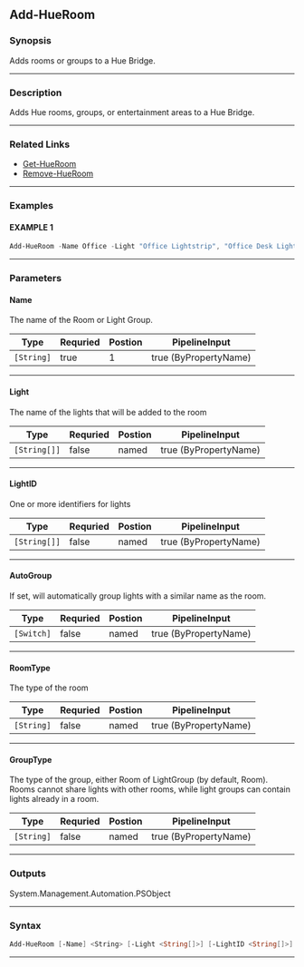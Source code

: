 
Add-HueRoom
-----------
### Synopsis
Adds rooms or groups to a Hue Bridge.

---
### Description

Adds Hue rooms, groups, or entertainment areas to a Hue Bridge.

---
### Related Links
* [Get-HueRoom](Get-HueRoom.md)
* [Remove-HueRoom](Remove-HueRoom.md)
---
### Examples
#### EXAMPLE 1
```PowerShell
Add-HueRoom -Name Office -Light "Office Lightstrip", "Office Desk Light 1", "Office Desk Light 2" -RoomType Office
```

---
### Parameters
#### **Name**

The name of the Room or Light Group.



|Type          |Requried|Postion|PipelineInput        |
|--------------|--------|-------|---------------------|
|```[String]```|true    |1      |true (ByPropertyName)|
---
#### **Light**

The name of the lights that will be added to the room



|Type            |Requried|Postion|PipelineInput        |
|----------------|--------|-------|---------------------|
|```[String[]]```|false   |named  |true (ByPropertyName)|
---
#### **LightID**

One or more identifiers for lights



|Type            |Requried|Postion|PipelineInput        |
|----------------|--------|-------|---------------------|
|```[String[]]```|false   |named  |true (ByPropertyName)|
---
#### **AutoGroup**

If set, will automatically group lights with a similar name as the room.



|Type          |Requried|Postion|PipelineInput        |
|--------------|--------|-------|---------------------|
|```[Switch]```|false   |named  |true (ByPropertyName)|
---
#### **RoomType**

The type of the room



|Type          |Requried|Postion|PipelineInput        |
|--------------|--------|-------|---------------------|
|```[String]```|false   |named  |true (ByPropertyName)|
---
#### **GroupType**

The type of the group, either Room of LightGroup (by default, Room).
Rooms cannot share lights with other rooms, while light groups can contain lights already in a room.



|Type          |Requried|Postion|PipelineInput        |
|--------------|--------|-------|---------------------|
|```[String]```|false   |named  |true (ByPropertyName)|
---
### Outputs
System.Management.Automation.PSObject


---
### Syntax
```PowerShell
Add-HueRoom [-Name] <String> [-Light <String[]>] [-LightID <String[]>] [-AutoGroup] [-RoomType <String>] [-GroupType <String>] [<CommonParameters>]
```
---


